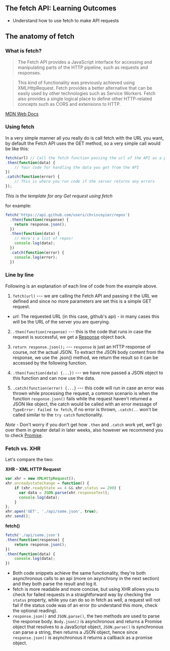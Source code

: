 ## The fetch API: Learning Outcomes
* Understand how to use fetch to make API requests

## The anatomy of fetch

### What is fetch?
>The Fetch API provides a JavaScript interface for accessing and manipulating parts of the HTTP pipeline, such as requests and responses.

>This kind of functionality was previously achieved using XMLHttpRequest. Fetch provides a better alternative that can be easily used by other technologies such as Service Workers. Fetch also provides a single logical place to define other HTTP-related concepts such as CORS and extensions to HTTP.  

[MDN Web Docs](https://developer.mozilla.org/en-US/docs/Web/API/Fetch_API/Using_Fetch)

### Using fetch

In a very simple manner all you really do is call fetch with the URL you want, by default the Fetch API uses the GET method, so a very simple call would be like this:

```js
fetch(url) // Call the fetch function passing the url of the API as a parameter
.then(function(data) {
    // Your code for handling the data you get from the API
})
.catch(function(error) {
    // This is where you run code if the server returns any errors
});
```

*This is the template for any Get request using fetch*  

for example:

```js
fetch('https://api.github.com/users/chriscoyier/repos')
  .then(function(response) {
    return response.json();
  })
  .then(function(data) {
    // Here's a list of repos!
    console.log(data);
  })
  .catch(function(error) {
    console.log(error);
  })
```

### Line by line
Following is an explanation of each line of code from the example above.

1. `fetch(url)` --- we are calling the Fetch API and passing it the URL we defined and since no more parameters are set this is a simple GET request.
  - *url*: The requested URL (in this case, github's api) - in many cases this will be the URL of the server you are querying.

2. `.then(function(response)` --- this is the code that runs in case the request is successful, we get a [Response](https://developer.mozilla.org/en-US/docs/Web/API/Response) object back.

3. `return response.json();` --- `response` is just an HTTP response of course, not the actual JSON. To extract the JSON body content from the response, we use the .json() method, we return the result so it can be accessed by the following function.

4. `.then(function(data) {...})` --- we have now passed a JSON object to this function and can now use the data.

5. `.catch(function(error) {...}` --- this code will run in case an error was thrown  while processing the request, a common scenario is when the function `response.json()` fails while the request haven't returned a JSON like object, the catch would be called with  an error message of `TypeError: Failed to fetch`,
if no error is thrown, `.catch(..`  won't be called similar to the `try catch` functionality.

*Note* - Don't worry if you don't get how `.then` and `.catch` work yet, we'll go over them in greater detail in later weeks, also however we recommend you to check
[Promise](https://developer.mozilla.org/en-US/docs/Web/API/Response).




### Fetch vs. XHR
Let's compare the two:

__XHR - XML HTTP Request__
```js
var xhr = new XMLHttpRequest();
xhr.onreadystatechange = function() {
    if (xhr.readyState == 4 && xhr.status == 200) {
      var data = JSON.parse(xhr.responseText);
      console.log(data);
    }
};
xhr.open('GET', './api/some.json', true);
xhr.send();
```

__fetch()__
```js
fetch('./api/some.json')
.then(function(response) {
    return response.json();
})
.then(function(data) {
    console.log(data);
})
```

- Both code snippets achieve the same functionality, they're both asynchronous calls to an api (more on asynchrony in the next section) and they both parse the result and log it.
- fetch is more readable and more concise, but using XHR allows you to check for failed requests in a straightforward way by checking the `status` property, while you can do so in fetch as well, a request will not fail if the status code was of an error (to understand this more, check the optional reading).
- `response.json()` and `JSON.parse()`, the two methods are used to parse the response body. `Body.json()` is asynchronous and returns a Promise object that resolves to a JavaScript object, `JSON.parse()` is synchronous can parse a string, then returns a JSON object, hence since  `response.json()` is asynchronous it returns a callback as a promise object.  

